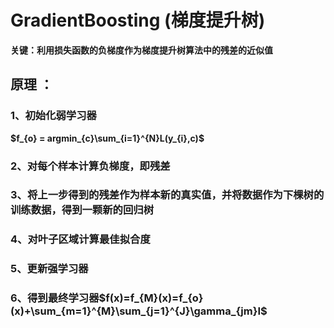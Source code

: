 # GradientBoosting (梯度提升树)
**关键：利用损失函数的负梯度作为梯度提升树算法中的残差的近似值**
## 原理 ：
### 1、初始化弱学习器
**$f_{o} = argmin_{c}\sum_{i=1}^{N}L(y_{i},c)$**
### 2、对每个样本计算负梯度，即残差
### 3、将上一步得到的残差作为样本新的真实值，并将数据作为下棵树的训练数据，得到一颗新的回归树
### 4、对叶子区域计算最佳拟合度
### 5、更新强学习器
### 6、得到最终学习器$f(x)=f_{M}(x)=f_{o}(x)+\sum_{m=1}^{M}\sum_{j=1}^{J}\gamma_{jm}I$
